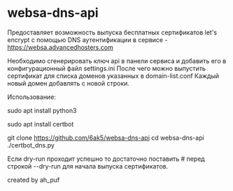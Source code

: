 # websa-dns-api
Предоставляет возможность выпуска бесплатных сертификатов let's encrypt с помощью DNS аутентификации
в сервисе - https://websa.advancedhosters.com

Необходимо сгенерировать ключ api в панели сервиса и добавить его в конфигурационный файл settings.ini
После чего можно выпустить сертификат для списка доменов указанных в domain-list.conf
Каждый новый домен добавлять с новой строки.

Использование:

sudo apt install python3

sudo apt install certbot

git clone https://github.com/6ak5/websa-dns-api
cd websa-dns-api
./certbot_dns.py

Если dry-run проходит успешно то достаточно поставить # перед строкой --dry-run для начала выпуска сертификатов.

created by ah_puf
